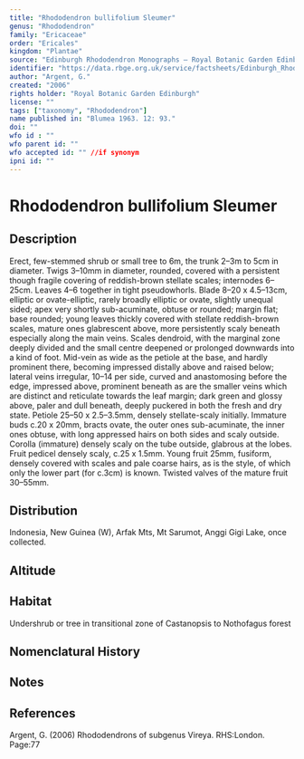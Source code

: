 ```yaml
---
title: "Rhododendron bullifolium Sleumer"
genus: "Rhododendron"
family: "Ericaceae"
order: "Ericales"
kingdom: "Plantae"
source: "Edinburgh Rhododendron Monographs – Royal Botanic Garden Edinburgh"
identifier: "https://data.rbge.org.uk/service/factsheets/Edinburgh_Rhododendron_Monographs.xhtml"
author: "Argent, G."
created: "2006"
rights holder: "Royal Botanic Garden Edinburgh"
license: ""
tags: ["taxonomy", "Rhododendron"]
name published in: "Blumea 1963. 12: 93."
doi: ""
wfo id : ""
wfo parent id: ""
wfo accepted id: "" //if synonym                      
ipni id: ""
---
```


                       

# Rhododendron bullifolium Sleumer

## Description
Erect, few-stemmed shrub or small tree to 6m, the trunk 2–3m to 5cm in diameter. Twigs 3–10mm in diameter, rounded, covered with a persistent though fragile covering of reddish-brown stellate scales; internodes 6–25cm. Leaves 4–6 together in tight pseudowhorls. Blade 8–20 x 4.5–13cm, elliptic or ovate-elliptic, rarely broadly elliptic or ovate, slightly unequal sided; apex very shortly sub-acuminate, obtuse or rounded; margin flat; base rounded; young leaves thickly covered with stellate reddish-brown scales, mature ones glabrescent above, more persistently scaly beneath especially along the main veins. Scales dendroid, with the marginal zone deeply divided and the small centre deepened or prolonged downwards into a kind of foot. Mid-vein as wide as the petiole at the base, and hardly prominent there, becoming impressed distally above and raised below; lateral veins irregular, 10–14 per side, curved and anastomosing before the edge, impressed above, prominent beneath as are the smaller veins which are distinct and reticulate towards the leaf margin; dark green and glossy above, paler and dull beneath, deeply puckered in both the fresh and dry state. Petiole 25–50 x 2.5–3.5mm, densely stellate-scaly initially. Immature buds c.20 x 20mm, bracts ovate, the outer ones sub-acuminate, the inner ones obtuse, with long appressed hairs on both sides and scaly outside. Corolla (immature) densely scaly on the tube outside, glabrous at the lobes. Fruit pedicel densely scaly, c.25 x 1.5mm. Young fruit 25mm, fusiform, densely covered with scales and pale coarse hairs, as is the style, of which only the lower part (for c.3cm) is known. Twisted valves of the mature fruit 30–55mm.

## Distribution
Indonesia, New Guinea (W), Arfak Mts, Mt Sarumot, Anggi Gigi Lake, once collected.

## Altitude


## Habitat
Undershrub or tree in transitional zone of Castanopsis to Nothofagus forest

## Nomenclatural History

                       
## Notes


## References

Argent, G. (2006) Rhododendrons of subgenus Vireya. RHS:London. Page:77
